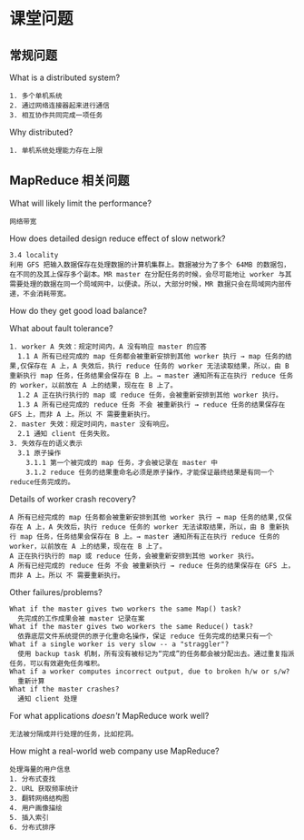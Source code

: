 # 课堂问题

## 常规问题

What is a distributed system?

```text
1. 多个单机系统
2. 通过网络连接器起来进行通信
3. 相互协作共同完成一项任务
```

Why distributed?

```text
1. 单机系统处理能力存在上限
```

## MapReduce 相关问题

What will likely limit the performance?

```text
网络带宽
```

How does detailed design reduce effect of slow network?

```text
3.4 locality
利用 GFS 把输入数据保存在处理数据的计算机集群上。数据被分为了多个 64MB 的数据包，在不同的及其上保存多个副本。MR master 在分配任务的时候，会尽可能地让 worker 与其需要处理的数据在同一个局域网中，以便读。所以，大部分时候，MR 数据只会在局域网内部传递，不会消耗带宽。
```

How do they get good load balance?

What about fault tolerance?

```text
1. worker A 失效：规定时间内，A 没有响应 master 的应答
  1.1 A 所有已经完成的 map 任务都会被重新安排到其他 worker 执行 → map 任务的结果,仅保存在 A 上，A 失效后，执行 reduce 任务的 worker 无法读取结果，所以，由 B 重新执行 map 任务，任务结果会保存在 B 上。→ master 通知所有正在执行 reduce 任务的 worker，以前放在 A 上的结果，现在在 B 上了。
  1.2 A 正在执行执行的 map 或 reduce 任务，会被重新安排到其他 worker 执行。
  1.3 A 所有已经完成的 reduce 任务 不会 被重新执行 → reduce 任务的结果保存在 GFS 上，而非 A 上。所以 不 需要重新执行。
2. master 失效：规定时间内，master 没有响应。
  2.1 通知 client 任务失败。
3. 失效存在的语义表示
  3.1 原子操作
    3.1.1 第一个被完成的 map 任务，才会被记录在 master 中
    3.1.2 reduce 任务的结果重命名必须是原子操作，才能保证最终结果是有同一个 reduce任务完成的。
```

Details of worker crash recovery?

```text
A 所有已经完成的 map 任务都会被重新安排到其他 worker 执行 → map 任务的结果,仅保存在 A 上，A 失效后，执行 reduce 任务的 worker 无法读取结果，所以，由 B 重新执行 map 任务，任务结果会保存在 B 上。→ master 通知所有正在执行 reduce 任务的 worker，以前放在 A 上的结果，现在在 B 上了。
A 正在执行执行的 map 或 reduce 任务，会被重新安排到其他 worker 执行。
A 所有已经完成的 reduce 任务 不会 被重新执行 → reduce 任务的结果保存在 GFS 上，而非 A 上。所以 不 需要重新执行。
```

Other failures/problems?

```text
What if the master gives two workers the same Map() task?
  先完成的工作成果会被 master 记录在案
What if the master gives two workers the same Reduce() task?
  依靠底层文件系统提供的原子化重命名操作，保证 reduce 任务完成的结果只有一个
What if a single worker is very slow -- a "straggler"?
  使用 backup task 机制，所有没有被标记为“完成”的任务都会被分配出去。通过重复指派任务，可以有效避免任务堆积。
What if a worker computes incorrect output, due to broken h/w or s/w?
  重新计算
What if the master crashes?
  通知 client 处理
```

For what applications *doesn't* MapReduce work well?

```text
无法被分隔成并行处理的任务，比如挖洞。

```

How might a real-world web company use MapReduce?

```text
处理海量的用户信息
1. 分布式查找
2. URL 获取频率统计
3. 翻转网络结构图
4. 用户画像描绘
5. 插入索引
6. 分布式排序
```
